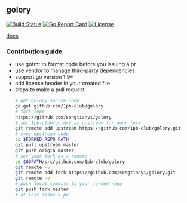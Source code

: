 ## golory

[![Build Status](https://travis-ci.org/1pb-club/golory.svg?branch=master)](https://travis-ci.org/1pb-club/golory)
[![Go Report Card](https://goreportcard.com/badge/github.com/1pb-club/golory)](https://goreportcard.com/report/github.com/1pb-club/golory)
[![License](https://img.shields.io/badge/License-Apache%202.0-blue.svg)](https://opensource.org/licenses/Apache-2.0)

[docs](http://golory.askuy.com)

### Contribution guide
* use gofmt to format code before you issuing a pr
* use vendor to manage third-party dependencies
* support go version 1.9+
* add license header in your created file
* steps to make a pull request
  ```bash
  # get golory source code
  go get github.com/1pb-club/golory
  # fork repo
  https://github.com/songtianyi/golory
  # set 1pb-club/golory as upstream for your fork
  git remote add upstream https://github.com/1pb-club/golory.git
  # sync upstream code
  cd $FORKED_REPO_PATH
  git pull upstream master
  git push origin master
  # set your fork as a remote
  cd $GOPATH/src/github.com/1pb-club/golory
  git remote -v
  git remote add fork https://github.com/songtianyi/golory.git
  git remote -v
  # push local commits to your forked repo
  git push fork master
  # at last issue a pr
  ```


